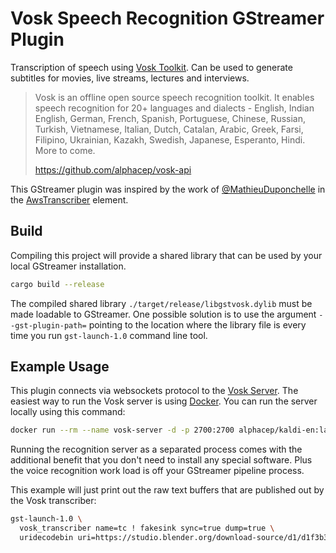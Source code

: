# Vosk Speech Recognition GStreamer Plugin

Transcription of speech using [Vosk Toolkit](https://alphacephei.com/vosk/). Can be used to generate subtitles for
movies, live streams, lectures and interviews.

> Vosk is an offline open source speech recognition toolkit. It enables speech recognition for 20+ languages and
> dialects - English, Indian English, German, French, Spanish, Portuguese, Chinese, Russian, Turkish, Vietnamese,
> Italian, Dutch, Catalan, Arabic, Greek, Farsi, Filipino, Ukrainian, Kazakh, Swedish, Japanese, Esperanto, Hindi.
> More to come.
>
> https://github.com/alphacep/vosk-api

This GStreamer plugin was inspired by the work of [@MathieuDuponchelle](https://github.com/mathieuduponchelle) in the
[AwsTranscriber](https://gitlab.freedesktop.org/gstreamer/gst-plugins-rs/-/tree/main/net/rusoto#awstranscriber) element.

## Build

Compiling this project will provide a shared library that can be used by your local GStreamer installation.

```bash
cargo build --release
```

The compiled shared library `./target/release/libgstvosk.dylib` must be made loadable to GStreamer. One possible
solution is to use the argument `--gst-plugin-path=` pointing to the location where the library file is every time you
run `gst-launch-1.0` command line tool.


## Example Usage

This plugin connects via websockets protocol to the [Vosk Server](https://alphacephei.com/vosk/server). The easiest
way to run the Vosk server is using [Docker](https://docs.docker.com/). You can run the server locally using
this command:

```bash
docker run --rm --name vosk-server -d -p 2700:2700 alphacep/kaldi-en:latest
```

Running the recognition server as a separated process comes with the additional benefit that you don't need to
install any special software. Plus the voice recognition work load is off your GStreamer pipeline process.

This example will just print out the raw text buffers that are published out by the Vosk transcriber:

```bash
gst-launch-1.0 \
  vosk_transcriber name=tc ! fakesink sync=true dump=true \
  uridecodebin uri=https://studio.blender.org/download-source/d1/d1f3b354a8f741c6afabf305489fa510/d1f3b354a8f741c6afabf305489fa510-1080p.mp4 ! audioconvert ! tc.
```
